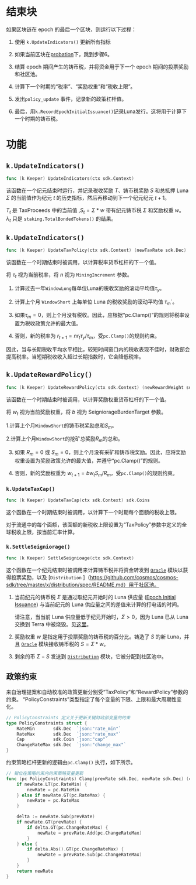 <!--
国库：3
-->

# 结束块

如果区块链在 epoch 的最后一个区块，则运行以下过程：

1. 使用 `k.UpdateIndicators()` 更新所有指标

2. 如果当前区块在[probation](./01_concepts.md#Probation)下，跳到步骤6。

3. 结算 epoch 期间产生的铸币税，并将资金用于下一个 epoch 期间的投票奖励和社区池。

4. 计算下一个时期的“税率”、“奖励权重”和“税收上限”。

5. 发出`policy_update` 事件，记录新的政策杠杆值。

6. 最后，用`k.RecordEpochInitialIssuance()`记录Luna发行。这将用于计算下一个时期的铸币税。

# 功能

## `k.UpdateIndicators()`

```go
func (k Keeper) UpdateIndicators(ctx sdk.Context)
```

该函数在一个纪元结束时运行，并记录税收奖励 $T$、铸币税奖励 $S$ 和总抵押 Luna $\Sigma$ 的当前值作为纪元 $t$ 的历史指标，然后再移动到下一个纪元纪元 $t+1$。

$T_t$ 是 TaxProceeds 中的当前值
,$S_t = \Sigma * w$ 带有纪元铸币税 $\Sigma$ 和奖励权重 $w$。
$\lambda _t$ 只是 `staking.TotalBondedTokens()` 的结果。

## `k.UpdateIndicators()`

```go
func (k Keeper) UpdateTaxPolicy(ctx sdk.Context) (newTaxRate sdk.Dec)
```

该函数在一个时期结束时被调用，以计算税率货币杠杆的下一个值。

将 $\tau _t$ 视为当前税率，将 $n$ 视为 `MiningIncrement` 参数。

1. 计算过去一年`WindowLong`每单位Luna的税收奖励的滚动平均值$\tau_y$。

2. 计算上个月 `WindowShort` 上每单位 Luna 的税收奖励的滚动平均值 $\tau_m$`。

3. 如果$\tau _m = 0$，则上个月没有税收。因此，应根据“pc.Clamp()”的规则将税率设置为税收政策允许的最大值。

4. 否则，新的税率为 $r_{t+1} = n r_t \tau _y / \tau _m$，受`pc.Clamp()`的规则约束。

因此，当与长期税收平均水平相比，较短时间窗口内的税收表现不佳时，财政部会提高税率。当短期税收收入超过长期指数时，它会降低税率。

## `k.UpdateRewardPolicy()`

```go
func (k Keeper) UpdateRewardPolicy(ctx sdk.Context) (newRewardWeight sdk.Dec)
```

该函数在一个时期结束时被调用，以计算奖励权重货币杠杆的下一个值。

将 $w_t$ 视为当前奖励权重，将 $b$ 视为 SeigniorageBurdenTarget 参数。

1.计算上个月`WindowShort`的铸币税奖励总和$S_m$。

2.计算上个月`WindowShort`的挖矿总奖励$R_m$的总和。

3. 如果 $R_m = 0$ 或 $S_m = 0$，则上个月没有采矿和铸币税奖励。因此，应将奖励权重设置为奖励政策允许的最大值，并遵守“pc.Clamp()”的规则。

4. 否则，新的奖励权重为 $w_{t+1} = b w_t S_m / R_m$，受`pc.Clamp()`的规则约束。

### `k.UpdateTaxCap()`

```go
func (k Keeper) UpdateTaxCap(ctx sdk.Context) sdk.Coins
```

这个函数在一个时期结束时被调用，以计算下一个时期每个面额的税收上限。

对于流通中的每个面额，该面额的新税收上限设置为“TaxPolicy”参数中定义的全球税收上限，按当前汇率计算。

### `k.SettleSeigniorage()`

```go
func (k Keeper) SettleSeignioage(ctx sdk.Context)
```

这个函数在一个纪元结束时被调用来计算铸币税并将资金转发到 [`Oracle`](../../oracle/spec/README.md) 模块以获得投票奖励，以及 [`Distribution` ]（https://github.com/cosmos/cosmos-sdk/tree/master/x/distribution/spec/README.md）用于社区池。

1. 当前纪元的铸币税 $\Sigma$ 是通过取纪元开始时的 Luna 供应量 ([Epoch Initial Issuance](./02_state.md#EpochInitialIssuance)) 与当前纪元的 Luna 供应量之间的差值来计算的打电话的时间。

   请注意，当当前 Luna 供应量低于纪元开始时，$\Sigma > 0$，因为 Luna 已从 Luna 交换到 Terra 中被烧毁。见[这里](../../market/spec/01_concepts.md#Seigniorage)。

2. 奖励权重 $w$ 是指定用于投票奖励的铸币税的百分比。铸造了 $S$ 的新 Luna，并且 [`Oracle`](../../oracle/spec/README.md) 模块接收铸币税的 $S = \Sigma * w$。

3. 剩余的币 $\Sigma - S$ 发送到 [`Distribution`](https://github.com/cosmos/cosmos-sdk/tree/master/x/distribution/spec/README.md ) 模块，它被分配到社区池中。

## 政策约束
来自治理提案和自动校准的政策更新分别受“TaxPolicy”和“RewardPolicy”参数的约束。 “PolicyConstraints”类型指定了每个变量的下限、上限和最大周期性变化。

```go
// PolicyConstraints 定义关于更新关键财政部变量的约束
type PolicyConstraints struct {
    RateMin       sdk.Dec  `json:"rate_min"`
    RateMax       sdk.Dec  `json:"rate_max"`
    Cap           sdk.Coin `json:"cap"`
    ChangeRateMax sdk.Dec  `json:"change_max"`
}
```

约束策略杠杆更新的逻辑由`pc.Clamp()` 执行，如下所示。

```go
// 钳位在策略约束内约束策略变量更新
func (pc PolicyConstraints) Clamp(prevRate sdk.Dec, newRate sdk.Dec) (clampedRate sdk.Dec) {
	if newRate.LT(pc.RateMin) {
		newRate = pc.RateMin
	} else if newRate.GT(pc.RateMax) {
		newRate = pc.RateMax
	}

	delta := newRate.Sub(prevRate)
	if newRate.GT(prevRate) {
		if delta.GT(pc.ChangeRateMax) {
			newRate = prevRate.Add(pc.ChangeRateMax)
		}
	} else {
		if delta.Abs().GT(pc.ChangeRateMax) {
			newRate = prevRate.Sub(pc.ChangeRateMax)
		}
	}
	return newRate
}
``` 